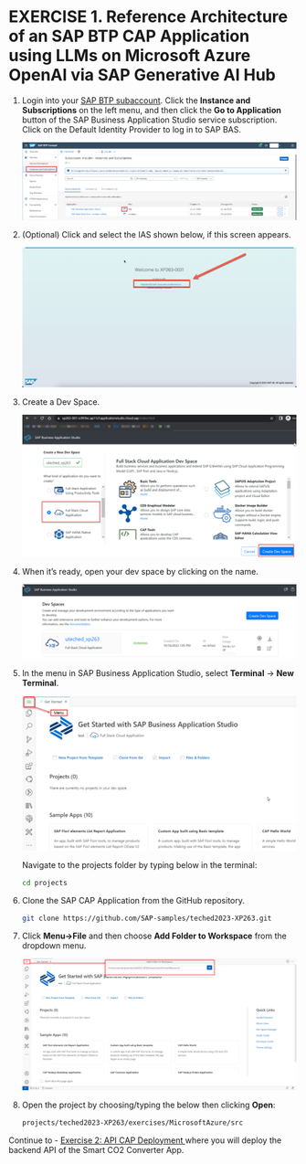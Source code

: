 # EXERCISE 1. Reference Architecture of an SAP BTP CAP Application using LLMs on Microsoft Azure OpenAI via SAP Generative AI Hub

<!--## Prerequisites 

## Setting-Up SAP Business Application Studio (BAS) with Smart Converter Project

Search for your user under **Security -> Users**. Click on **...** to seelct Assign Role Collection, search for **Business_Application_Studio** and assign all the roles to your user.

  ![Alt text](../assets/pre-basrole.png)-->

1. Login into your [SAP BTP subaccount](https://emea.cockpit.btp.cloud.sap/cockpit/?idp=tdct3ched1.accounts.ondemand.com#/globalaccount/e2a835b0-3011-4c79-818a-d7767c4627cd/subaccount/8a5f3874-ae3d-4f8c-af2f-01db54e73119). Click the **Instance and Subscriptions** on the left menu, and then click the **Go to Application** button of the SAP Business Application Studio service subscription. Click on the Default Identity Provider to log in to SAP BAS.

    ![Alt text](../assets/cap-dev-1.png)

2.  (Optional) Click and select the IAS shown below, if this screen appears.

    ![Alt text](../assets/chooseIAS.png)

2. Create a Dev Space.

    ![Alt text](../assets/cap-dev-2.png)

3. When it’s ready, open your dev space by clicking on the name. 

    ![Alt text](../assets/cap-dev-3.png)


4. In the menu in SAP Business Application Studio, select **Terminal** &rarr; **New Terminal**.
  
    ![Alt text](../assets/bas_menu.png)

   Navigate to the projects folder by typing below in the terminal:

   ```bash
   cd projects
   ```

7. Clone the SAP CAP Application from the GitHub repository. 

   ```bash
   git clone https://github.com/SAP-samples/teched2023-XP263.git
   ```

8. Click **Menu->File** and then choose **Add Folder to Workspace** from the dropdown menu.

    ![add workspace](../assets/add_workspace.png)

9. Open the project by choosing/typing the below then clicking **Open**:
    ```bash
    projects/teched2023-XP263/exercises/MicrosoftAzure/src
    ```
    
Continue to - [Exercise 2: API CAP Deployment ](../ex3.2/README.md) where you will deploy the backend API of the Smart CO2 Converter App.
